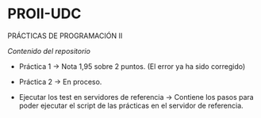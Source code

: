 # PROII-UDC
PRÁCTICAS DE PROGRAMACIÓN II

*Contenido del repositorio*

* Práctica 1 -> Nota 1,95 sobre 2 puntos. (El error ya ha sido corregido)

* Práctica 2 -> En proceso.

* Ejecutar los test en servidores de referencia -> Contiene los pasos para poder ejecutar el script de las prácticas en el servidor de referencia.
